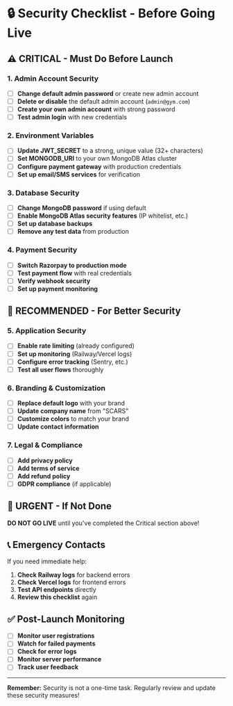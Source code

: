 # 🔒 Security Checklist - Before Going Live

## ⚠️ CRITICAL - Must Do Before Launch

### 1. Admin Account Security
- [ ] **Change default admin password** or create new admin account
- [ ] **Delete or disable** the default admin account (`admin@gym.com`)
- [ ] **Create your own admin account** with strong password
- [ ] **Test admin login** with new credentials

### 2. Environment Variables
- [ ] **Update JWT_SECRET** to a strong, unique value (32+ characters)
- [ ] **Set MONGODB_URI** to your own MongoDB Atlas cluster
- [ ] **Configure payment gateway** with production credentials
- [ ] **Set up email/SMS services** for verification

### 3. Database Security
- [ ] **Change MongoDB password** if using default
- [ ] **Enable MongoDB Atlas security features** (IP whitelist, etc.)
- [ ] **Set up database backups**
- [ ] **Remove any test data** from production

### 4. Payment Security
- [ ] **Switch Razorpay to production mode**
- [ ] **Test payment flow** with real credentials
- [ ] **Verify webhook security**
- [ ] **Set up payment monitoring**

## 🔧 RECOMMENDED - For Better Security

### 5. Application Security
- [ ] **Enable rate limiting** (already configured)
- [ ] **Set up monitoring** (Railway/Vercel logs)
- [ ] **Configure error tracking** (Sentry, etc.)
- [ ] **Test all user flows** thoroughly

### 6. Branding & Customization
- [ ] **Replace default logo** with your brand
- [ ] **Update company name** from "SCARS"
- [ ] **Customize colors** to match your brand
- [ ] **Update contact information**

### 7. Legal & Compliance
- [ ] **Add privacy policy**
- [ ] **Add terms of service**
- [ ] **Add refund policy**
- [ ] **GDPR compliance** (if applicable)

## 🚨 URGENT - If Not Done

**DO NOT GO LIVE** until you've completed the Critical section above!

## 📞 Emergency Contacts

If you need immediate help:
1. **Check Railway logs** for backend errors
2. **Check Vercel logs** for frontend errors
3. **Test API endpoints** directly
4. **Review this checklist** again

## ✅ Post-Launch Monitoring

- [ ] **Monitor user registrations**
- [ ] **Watch for failed payments**
- [ ] **Check for error logs**
- [ ] **Monitor server performance**
- [ ] **Track user feedback**

---

**Remember:** Security is not a one-time task. Regularly review and update these security measures! 